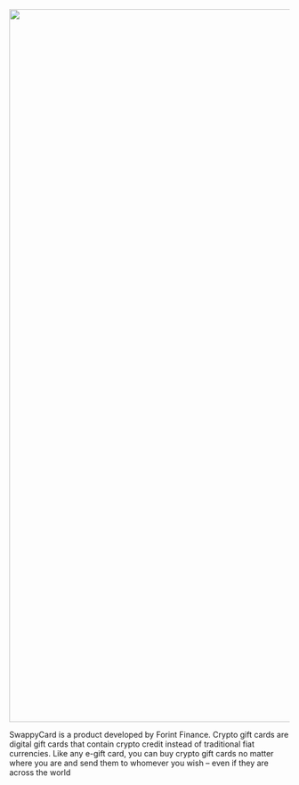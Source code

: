 <img src="https://i.ibb.co/gTjYDkG/ONEPAGE-1.png" width="1280"/>

SwappyCard is a product developed by Forint Finance.
Crypto gift cards are digital gift cards that contain crypto credit instead of traditional fiat currencies. Like any e-gift card, you can buy crypto gift cards no matter where you are and send them to whomever you wish – even if they are across the world
